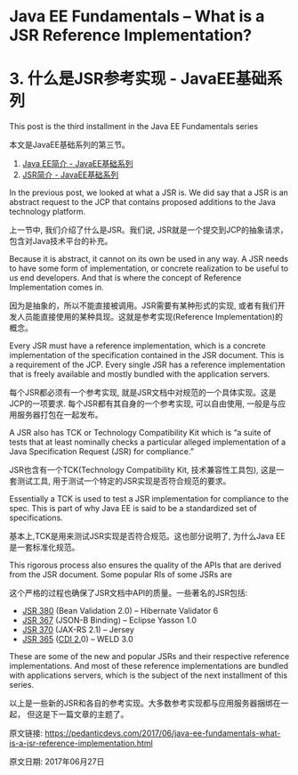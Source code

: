 # Java EE Fundamentals – What is a JSR Reference Implementation?

#  3. 什么是JSR参考实现 - JavaEE基础系列


This post is the third installment in the Java EE Fundamentals series

本文是JavaEE基础系列的第三节。


1. [Java EE简介 - JavaEE基础系列](http://blog.csdn.net/renfufei/article/details/74073705)
2. [JSR简介 - JavaEE基础系列](http://blog.csdn.net/renfufei/article/details/74074616)



In the previous post, we looked at what a JSR is. We did say that a JSR is an abstract request to the JCP that contains proposed additions to the Java technology platform.

上一节中, 我们介绍了什么是JSR。我们说, JSR就是一个提交到JCP的抽象请求，包含对Java技术平台的补充。


Because it is abstract, it cannot on its own be used in any way. A JSR needs to have some form of implementation, or concrete realization to be useful to us end developers. And that is where the concept of Reference Implementation comes in.


因为是抽象的，所以不能直接被调用。JSR需要有某种形式的实现, 或者有我们开发人员能直接使用的某种具现。这就是参考实现(Reference Implementation)的概念。



Every JSR must have a reference implementation, which is a concrete implementation of the specification contained in the JSR document. This is a requirement of the JCP. Every single JSR has a reference implementation that is freely available and mostly bundled with the application servers.

每个JSR都必须有一个参考实现, 就是JSR文档中对规范的一个具体实现。这是JCP的一项要求. 每个JSR都有其自身的一个参考实现, 可以自由使用, 一般是与应用服务器打包在一起发布。


A JSR also has TCK or Technology Compatibility Kit which is “a suite of tests that at least nominally checks a particular alleged implementation of a Java Specification Request (JSR) for compliance.”

JSR也含有一个TCK(Technology Compatibility Kit, 技术兼容性工具包), 这是一套测试工具, 用于测试一个特定的JSR实现是否符合规范的要求。


Essentially a TCK is used to test a JSR implementation for compliance to the spec. This is part of why Java EE is said to be a standardized set of specifications.

基本上,TCK是用来测试JSR实现是否符合规范。这也部分说明了, 为什么Java EE是一套标准化规范。


This rigorous process also ensures the quality of the APIs that are derived from the JSR document. Some popular RIs of some JSRs are

这个严格的过程也确保了JSR文档中API的质量。一些著名的JSR包括:



*   [JSR 380](https://jcp.org/en/jsr/detail?id=380) (Bean Validation 2.0)  – Hibernate Validator 6
*   [JSR 367](https://jcp.org/en/jsr/detail?id=367) (JSON-B Binding) – Eclipse Yasson 1.0
*   [JSR 370](https://jcp.org/en/jsr/detail?id=370) (JAX-RS 2.1) – Jersey
*   [JSR 365](https://jcp.org/en/jsr/detail?id=365) ([CDI 2.](https://is.gd/ee7cdi)0) – WELD 3.0



These are some of the new and popular JSRs and their respective reference implementations. And most of these reference implementations are bundled with applications servers, which is the subject of the next installment of this series.


以上是一些新的JSR和各自的参考实现。大多数参考实现都与应用服务器捆绑在一起， 但这是下一篇文章的主题了。



原文链接: <https://pedanticdevs.com/2017/06/java-ee-fundamentals-what-is-a-jsr-reference-implementation.html>

原文日期: 2017年06月27日
